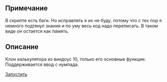 ## Примечание
В скрипте есть баги. Но исправлять я их не буду, потому что с тех пор я немного подтянул знания и по уму весь код надо переписать. В таком виде он остается как память.

## Описание 
Клон калькулятора из виндоус 10, только его основные функции. Поддерживается ввод с нумпада.

[Запустить](https://rawcdn.githack.com/grigoryMovchan/calculator/master/index.html)
